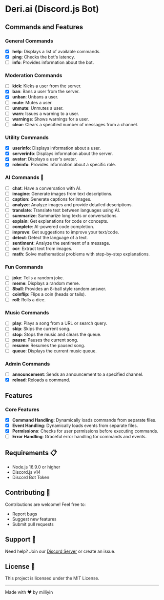 # Deri.ai (Discord.js Bot)

## Commands and Features

### General Commands

- [x] **help**: Displays a list of available commands.
- [x] **ping**: Checks the bot's latency.
- [ ] **info**: Provides information about the bot.

### Moderation Commands

- [ ] **kick**: Kicks a user from the server.
- [x] **ban**: Bans a user from the server.
- [x] **unban**: Unbans a user.
- [ ] **mute**: Mutes a user.
- [ ] **unmute**: Unmutes a user.
- [ ] **warn**: Issues a warning to a user.
- [ ] **warnings**: Shows warnings for a user.
- [ ] **clear**: Clears a specified number of messages from a channel.

### Utility Commands

- [x] **userinfo**: Displays information about a user.
- [x] **serverinfo**: Displays information about the server.
- [x] **avatar**: Displays a user's avatar.
- [x] **roleinfo**: Provides information about a specific role.

### AI Commands 🤖

- [ ] **chat**: Have a conversation with AI.
- [ ] **imagine**: Generate images from text descriptions.
- [ ] **caption**: Generate captions for images.
- [ ] **analyze**: Analyze images and provide detailed descriptions.
- [ ] **translate**: Translate text between languages using AI.
- [ ] **summarize**: Summarize long texts or conversations.
- [ ] **explain**: Get explanations for code or concepts.
- [ ] **complete**: AI-powered code completion.
- [ ] **improve**: Get suggestions to improve your text/code.
- [ ] **detect**: Detect the language of a text.
- [ ] **sentiment**: Analyze the sentiment of a message.
- [ ] **ocr**: Extract text from images.
- [ ] **math**: Solve mathematical problems with step-by-step explanations.

### Fun Commands

- [ ] **joke**: Tells a random joke.
- [ ] **meme**: Displays a random meme.
- [ ] **8ball**: Provides an 8-ball style random answer.
- [ ] **coinflip**: Flips a coin (heads or tails).
- [ ] **roll**: Rolls a dice.

### Music Commands

- [ ] **play**: Plays a song from a URL or search query.
- [ ] **skip**: Skips the current song.
- [ ] **stop**: Stops the music and clears the queue.
- [ ] **pause**: Pauses the current song.
- [ ] **resume**: Resumes the paused song.
- [ ] **queue**: Displays the current music queue.

### Admin Commands

- [ ] **announcement**: Sends an announcement to a specified channel.
- [x] **reload**: Reloads a command.

## Features

### Core Features

- [x] **Command Handling**: Dynamically loads commands from separate files.
- [x] **Event Handling**: Dynamically loads events from separate files.
- [x] **Permissions**: Checks for user permissions before executing commands.
- [ ] **Error Handling**: Graceful error handling for commands and events.

## Requirements 📋

- Node.js 16.9.0 or higher
- Discord.js v14
- Discord Bot Token

## Contributing 🤝

Contributions are welcome! Feel free to:
- Report bugs
- Suggest new features
- Submit pull requests

## Support 💬

Need help? Join our [Discord Server](https://discord.gg/fMybkZ8AtP) or create an issue.

## License 📄

This project is licensed under the MIT License.

---
Made with ❤️ by milliyin